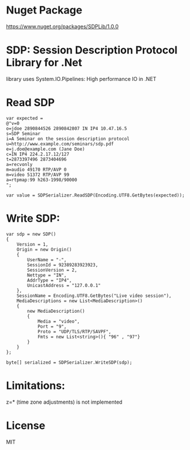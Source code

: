 # Nuget Package

https://www.nuget.org/packages/SDPLib/1.0.0

# SDP: Session Description Protocol Library for .Net

library uses System.IO.Pipelines: High performance IO in .NET

# Read SDP

```
var expected = 
@"v=0
o=jdoe 2890844526 2890842807 IN IP4 10.47.16.5
s=SDP Seminar
i=A Seminar on the session description protocol
u=http://www.example.com/seminars/sdp.pdf
e=j.doe@example.com (Jane Doe)
c=IN IP4 224.2.17.12/127
t=2873397496 2873404696
a=recvonly
m=audio 49170 RTP/AVP 0
m=video 51372 RTP/AVP 99
a=rtpmap:99 h263-1998/90000
";

var value = SDPSerializer.ReadSDP(Encoding.UTF8.GetBytes(expected));

```

# Write SDP:

```
var sdp = new SDP()
{
    Version = 1,
    Origin = new Origin()
    {
        UserName = "-",
        SessionId = 92389283923923,
        SessionVersion = 2,
        Nettype = "IN",
        AddrType = "IP4",
        UnicastAddress = "127.0.0.1"
    },
    SessionName = Encoding.UTF8.GetBytes("Live video session"),
    MediaDescriptions = new List<MediaDescription>()
    {
        new MediaDescription()
        {
            Media = "video",
            Port = "9",
            Proto = "UDP/TLS/RTP/SAVPF",
            Fmts = new List<string>(){ "96" , "97"}
        }
    }
};

byte[] serialized = SDPSerializer.WriteSDP(sdp);

```

# Limitations:

z=* (time zone adjustments) is not implemented


# License 

MIT
